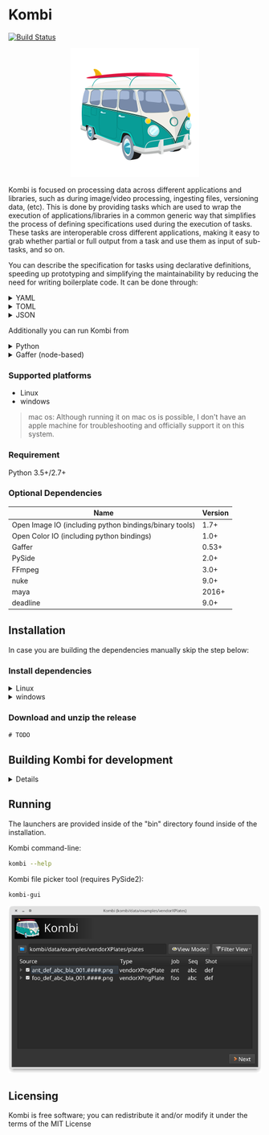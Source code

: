 # Kombi
[![Build Status](https://travis-ci.org/kombiHQ/kombi.svg?branch=master)](https://travis-ci.org/kombiHQ/kombi)

<p align="center">
    <img src="data/ui/icons/kombi.png" with="256" height="256"/>
</p>

Kombi is focused on processing data across different applications and libraries, such as during image/video processing, ingesting files, versioning data, (etc). This is done by providing tasks which are used to wrap the execution of applications/libraries in a common generic way that simplifies the process of defining specifications used during the execution of tasks. These tasks are interoperable cross different applications, making it easy to grab whether partial or full output from a task and use them as input of sub-tasks, and so on.

You can describe the specification for tasks using declarative definitions, speeding up prototyping and simplifying the maintainability by reducing the need for writing boilerplate code. It can be done through:

<details><summary>YAML</summary>
<p>


```yaml
---
vars:
  prefix: "/tmp"
tasks:
- run: gafferScene
  metadata:
    match.types:
    - png
    match.vars:
      imageType:
      - sequence
  options:
    scene: "{configDirectory}/scene.gfr"
  target: "{prefix}/gafferBlurImageSequence/(newver <parent> as <ver>)/{name}_<ver>.(pad {frame} 6).exr"
  tasks:
  - run: ffmpeg
    options:
      frameRate: 23.976
      sourceColorSpace: bt709
      targetColorSpace: smpte170m
    target: "(dirname {filePath})/{name}.mov"
```
</p>
</details>

<details><summary>TOML</summary>
<p>

```toml
[vars]
prefix = "/tmp"

[[tasks]]
run = "gafferScene"
target = "{prefix}/gafferBlurImageSequence/(newver <parent> as <ver>)/{name}_<ver>.(pad {frame} 6).exr"

  [tasks.metadata]
  "match.types" = [
    "png"
  ]

    [tasks.metadata."match.vars"]
    imageType = [
      "sequence"
    ]

  [tasks.options]
  scene = "{configDirectory}/scene.gfr"

  [[tasks.tasks]]
  run = "ffmpeg"
  target = "(dirname {filePath})/{name}.mov"

    [tasks.tasks.options]
    frameRate = 23.976
    sourceColorSpace = "bt709"
    targetColorSpace = "smpte170m"
```
</details>

<details><summary>JSON</summary>
<p>

```json
{
  "vars": {
    "prefix": "/tmp"
  },
  "tasks": [
    {
      "run": "gafferScene",
      "metadata": {
        "match.types": [
          "png"
        ],
        "match.vars": {
          "imageType": [
            "sequence"
          ]
        }
      },
      "options": {
        "scene": "{configDirectory}/scene.gfr"
      },
      "target": "{prefix}/gafferBlurImageSequence/(newver <parent> as <ver>)/{name}_<ver>.(pad {frame} 6).exr",
      "tasks": [
        {
          "run": "ffmpeg",
          "options":{
            "frameRate": 23.976,
            "sourceColorSpace": "bt709",
            "targetColorSpace": "smpte170m"
          },
          "target": "(dirname {filePath})/{name}.mov"
        }
      ]
    }
  ]
}
```
</details>

Additionally you can run Kombi from

<details><summary>Python</summary>
<p>

```python
# TODO
```
</details>

<details><summary>Gaffer (node-based)</summary>
<p>

```
coming soon
```
</details>

### Supported platforms
- Linux
- windows
> mac os: Although running it on mac os is possible, I don't have an apple machine for troubleshooting and officially support it on this system.

### Requirement
Python 3.5+/2.7+ 

### Optional Dependencies
Name | Version
--- | ---
Open Image IO (including python bindings/binary tools) | 1.7+
Open Color IO (including python bindings) | 1.0+
Gaffer | 0.53+
PySide | 2.0+
FFmpeg | 3.0+
nuke | 9.0+
maya | 2016+
deadline | 9.0+

## Installation

In case you are building the dependencies manually skip the step below:

### Install dependencies

<details><summary>Linux</summary>
<p>

#### Ubuntu and derivatives:
```bash
pip install PySide2
apt-get install make cmake
apt-get install python-openimageio openimageio-tools
apt-get install python-pyopencolorio 
apt-get install ffmpeg
```

#### CentOS/Fedora (requires EPEL):
```bash
pip install PySide2
yum install make cmake
yum install python-OpenImageIO OpenImageIO-utils
yum install ffmpeg
```
</details>

<details><summary>windows</summary>
<p>

- [Cygwin](https://www.cygwin.com)
- [Python 3.6](https://www.python.org/downloads)
- [FFmpeg](https://ffmpeg.org)
- [PySide2](https://pypi.org/project/PySide2)
- [Open Image IO](https://www.lfd.uci.edu/~gohlke/pythonlibs/#openimageio) (Unofficial)

</details>

### Download and unzip the release
```
# TODO
```

## Building Kombi for development

<details><summary>Details</summary>
<p>
    
> For windows users please make sure you have the posix tools available on your system. It can be done through [Cygwin](https://www.cygwin.com).

#### Dependencies
Name | Version 
--- | --- 
CMake | 2.8+
Make | 3.0+
Pylama | 7.0+

#### Running tests
```bash
cd <SRC_LOCATION>
./runtests
```

#### Running linters
```bash
cd <SRC_LOCATION>
./runlint
```

#### Building Kombi

```bash
cd <SRC_LOCATION>
mkdir build
cd build
cmake -DCMAKE_INSTALL_PREFIX=<TARGET_LOCATION> -G "Unix Makefiles" ..
make all install
```

</details>

## Running 
The launchers are provided inside of the "bin" directory found inside of the installation.

Kombi command-line:
```bash
kombi --help
```

Kombi file picker tool (requires PySide2):
```bash
kombi-gui
```
<img src="data/doc/kombi-gui-screenshot.png"/>

## Licensing
Kombi is free software; you can redistribute it and/or modify it under the terms of the MIT License
